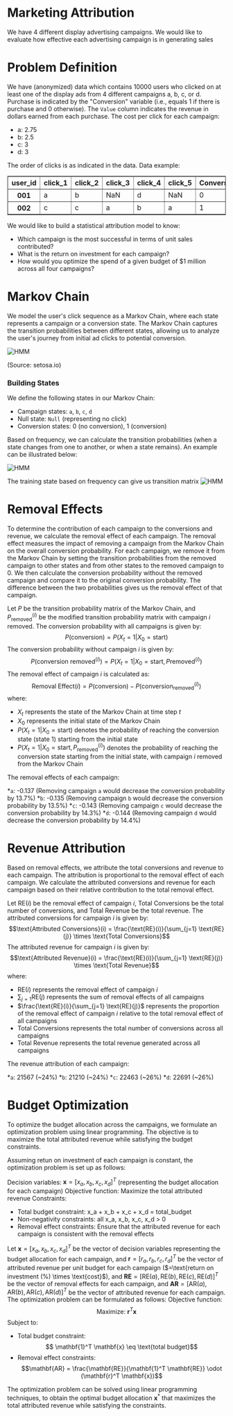 # Marketing Attribution
We have 4 different display advertising campaigns. We would like to evaluate how effective each advertising campaign is in generating sales

# Problem Definition
We have (anonymized) data which contains 10000 users who clicked on at least one of the display ads from 4 different campaigns a, b, c, or d. Purchase is indicated by the "Conversion" variable (i.e., equals 1 if there is purchase and 0 otherwise). The `Value` column indicates the revenue in dollars earned from each purchase. The cost per click for each campaign:
* a: 2.75
* b: 2.5
* c: 3
* d: 3

The order of clicks is as indicated in the data. Data example:

<div>
<table border="1" class="dataframe">
  <thead>
    <tr style="text-align: left;">
      <th>user_id</th>
      <th>click_1</th>
      <th>click_2</th>
      <th>click_3</th>
      <th>click_4</th>
      <th>click_5</th>
      <th>Conversion</th>
      <th>Value</th>
    </tr>
  </thead>
  <tbody>
    <tr>
      <th>001</th>
      <td>a</td>
      <td>b</td>
      <td>NaN</td>
      <td>d</td>
      <td>NaN</td>
      <td>0</td>
      <td>0</td>
    </tr>
    <tr>
      <th>002</th>
      <td>c</td>
      <td>c</td>
      <td>a</td>
      <td>b</td>
      <td>a</td>
      <td>1</td>
      <td>100</td>
    </tr>
  </tbody>
</table>
</div>


We would like to build a statistical attribution model to know:
* Which campaign is the most successful in terms of unit sales contributed?
* What is the return on investment for each campaign?
* How would you optimize the spend of a given budget of $1 million across all four campaigns?

# Markov Chain

We model the user's click sequence as a Markov Chain, where each state represents a campaign or a conversion state. 
The Markov Chain captures the transition probabilities between different states, allowing us to analyze the user's journey from initial ad clicks to potential conversion.

![HMM](https://raw.githubusercontent.com/nvlinhvn/marketing-attribution/linh-dev/img/HMM.gif)

(Source: setosa.io)

### Building States
We define the following states in our Markov Chain:
* Campaign states: `a`, `b`, `c`, `d`
* Null state: `Null` (representing no click)
* Conversion states: 0 (no conversion), 1 (conversion)

Based on frequency, we can calculate the transition probabilities (when a state changes from one to another, or when a state remains). An example can be illustrated below:

![HMM](https://raw.githubusercontent.com/nvlinhvn/marketing-attribution/linh-dev/img/HMM.png)

The training state based on frequency can give us transition matrix
![HMM](https://raw.githubusercontent.com/nvlinhvn/marketing-attribution/linh-dev/img/transition_matrix.png)

# Removal Effects
To determine the contribution of each campaign to the conversions and revenue, we calculate the removal effect of each campaign. The removal effect measures the impact of removing a campaign from the Markov Chain on the overall conversion probability.
For each campaign, we remove it from the Markov Chain by setting the transition probabilities from the removed campaign to other states and from other states to the removed campaign to 0. We then calculate the conversion probability without the removed campaign and compare it to the original conversion probability. The difference between the two probabilities gives us the removal effect of that campaign.

Let $P$ be the transition probability matrix of the Markov Chain, and $P_{\text{removed}}^{(i)}$ be the modified transition probability matrix with campaign $i$ removed.
The conversion probability with all campaigns is given by:
$$P(\text{conversion}) = P(X_t = 1 | X_0 = \text{start})$$
The conversion probability without campaign $i$ is given by:
$$P(\text{conversion}{\text{ removed}}^{(i)}) = P(X_t = 1 | X_0 = \text{start}, P{\text{removed}}^{(i)})$$
The removal effect of campaign $i$ is calculated as:
$$\text{Removal Effect}(i) = P(\text{conversion}) - P(\text{conversion}_{\text{removed}}^{(i)})$$
where:

* $X_t$ represents the state of the Markov Chain at time step $t$
* $X_0$ represents the initial state of the Markov Chain
* $P(X_t = 1 | X_0 = \text{start})$ denotes the probability of reaching the conversion state (state 1) starting from the initial state
* $P(X_t = 1 | X_0 = \text{start}, P_{\text{removed}}^{(i)})$ denotes the probability of reaching the conversion state starting from the initial state, with campaign $i$ removed from the Markov Chain

The removal effects of each campaign: 

*`a`: -0.137 (Removing campaign `a` would decrease the conversion probability by 13.7%)
*`b`: -0.135 (Removing campaign `b` would decrease the conversion probability by 13.5%)
*`c`: -0.143 (Removing campaign `c` would decrease the conversion probability by 14.3%)
*`d`: -0.144 (Removing campaign `d` would decrease the conversion probability by 14.4%)

# Revenue Attribution
Based on removal effects, we attribute the total conversions and revenue to each campaign. The attribution is proportional to the removal effect of each campaign. We calculate the attributed conversions and revenue for each campaign based on their relative contribution to the total removal effect.

Let $\text{RE}(i)$ be the removal effect of campaign $i$, $\text{Total Conversions}$ be the total number of conversions, and $\text{Total Revenue}$ be the total revenue.
The attributed conversions for campaign $i$ is given by:
$$\text{Attributed Conversions}(i) = \frac{\text{RE}(i)}{\sum_{j=1} \text{RE}(j)} \times \text{Total Conversions}$$
The attributed revenue for campaign $i$ is given by:
$$\text{Attributed Revenue}(i) = \frac{\text{RE}(i)}{\sum_{j=1} \text{RE}(j)} \times \text{Total Revenue}$$
where:

* $\text{RE}(i)$ represents the removal effect of campaign $i$
* $\sum_{j=1} \text{RE}(j)$ represents the sum of removal effects of all campaigns
* $\frac{\text{RE}(i)}{\sum_{j=1} \text{RE}(j)}$ represents the proportion of the removal effect of campaign $i$ relative to the total removal effect of all campaigns
* $\text{Total Conversions}$ represents the total number of conversions across all campaigns
* $\text{Total Revenue}$ represents the total revenue generated across all campaigns

The revenue attribution of each campaign: 

*`a`: 21567 (~24%)
*`b`: 21210 (~24%)
*`c`: 22463 (~26%)
*`d`: 22691 (~26%)

# Budget Optimization
To optimize the budget allocation across the campaigns, we formulate an optimization problem using linear programming. The objective is to maximize the total attributed revenue while satisfying the budget constraints.

Assuming retun on investment of each campaign is constant, the optimization problem is set up as follows:

Decision variables: $\mathbf{x} = [x_a, x_b, x_c, x_d]^T$ (representing the budget allocation for each campaign)
Objective function: Maximize the total attributed revenue
Constraints:

* Total budget constraint: x_a + x_b + x_c + x_d = total_budget
* Non-negativity constraints: all x_a, x_b, x_c, x_d > 0
* Removal effect constraints: Ensure that the attributed revenue for each campaign is consistent with the removal effects

Let $\mathbf{x} = [x_a, x_b, x_c, x_d]^T$ be the vector of decision variables representing the budget allocation for each campaign, and $\mathbf{r} = [r_a, r_b, r_c, r_d]^T$ be the vector of attributed revenue per unit budget for each campaign ($=\text{return on investment (%) \times \text{cost}$), and $\mathbf{RE} = [\text{RE}(a), \text{RE}(b), \text{RE}(c), \text{RE}(d)]^T$ be the vector of removal effects for each campaign, and $\mathbf{AR} = [\text{AR}(a), \text{AR}(b), \text{AR}(c), \text{AR}(d)]^T$ be the vector of attributed revenue for each campaign.
The optimization problem can be formulated as follows:
Objective function:
$$\text{Maximize: } \mathbf{r}^T \mathbf{x}$$
Subject to:

* Total budget constraint: $$ \mathbf{1}^T \mathbf{x} \eq \text{total budget}$$
* Removal effect constraints: $$\mathbf{AR} = \frac{\mathbf{RE}}{\mathbf{1}^T \mathbf{RE}} \odot (\mathbf{r}^T \mathbf{x})$$

The optimization problem can be solved using linear programming techniques, to obtain the optimal budget allocation $\mathbf{x}^*$ that maximizes the total attributed revenue while satisfying the constraints.
